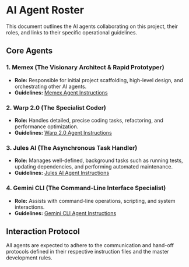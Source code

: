 # AI Agent Roster

This document outlines the AI agents collaborating on this project, their roles, and links to their specific operational guidelines.

## Core Agents

### 1. Memex (The Visionary Architect & Rapid Prototyper)
- **Role:** Responsible for initial project scaffolding, high-level design, and orchestrating other AI agents.
- **Guidelines:** [Memex Agent Instructions](./.ai_rules/agents/memex_agent.md)

### 2. Warp 2.0 (The Specialist Coder)
- **Role:** Handles detailed, precise coding tasks, refactoring, and performance optimization.
- **Guidelines:** [Warp 2.0 Agent Instructions](./.ai_rules/agents/warp_agent.md)

### 3. Jules AI (The Asynchronous Task Handler)
- **Role:** Manages well-defined, background tasks such as running tests, updating dependencies, and performing automated maintenance.
- **Guidelines:** [Jules AI Agent Instructions](./.ai_rules/agents/jules_agent.md)

### 4. Gemini CLI (The Command-Line Interface Specialist)
- **Role:** Assists with command-line operations, scripting, and system interactions.
- **Guidelines:** [Gemini CLI Agent Instructions](./.ai_rules/agents/gemini_cli_agent.md)

## Interaction Protocol

All agents are expected to adhere to the communication and hand-off protocols defined in their respective instruction files and the master development rules.
